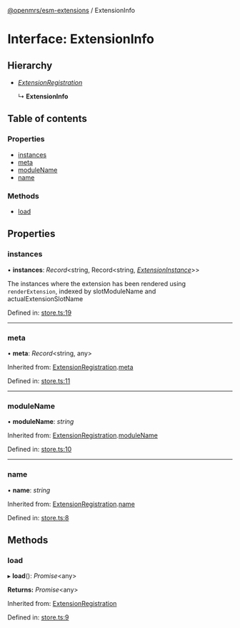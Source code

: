 [@openmrs/esm-extensions](../API.md) / ExtensionInfo

# Interface: ExtensionInfo

## Hierarchy

* [*ExtensionRegistration*](extensionregistration.md)

  ↳ **ExtensionInfo**

## Table of contents

### Properties

- [instances](extensioninfo.md#instances)
- [meta](extensioninfo.md#meta)
- [moduleName](extensioninfo.md#modulename)
- [name](extensioninfo.md#name)

### Methods

- [load](extensioninfo.md#load)

## Properties

### instances

• **instances**: *Record*<string, Record<string, [*ExtensionInstance*](extensioninstance.md)\>\>

The instances where the extension has been rendered using `renderExtension`,
indexed by slotModuleName and actualExtensionSlotName

Defined in: [store.ts:19](https://github.com/openmrs/openmrs-esm-core/blob/master/packages/esm-extensions/src/store.ts#L19)

___

### meta

• **meta**: *Record*<string, any\>

Inherited from: [ExtensionRegistration](extensionregistration.md).[meta](extensionregistration.md#meta)

Defined in: [store.ts:11](https://github.com/openmrs/openmrs-esm-core/blob/master/packages/esm-extensions/src/store.ts#L11)

___

### moduleName

• **moduleName**: *string*

Inherited from: [ExtensionRegistration](extensionregistration.md).[moduleName](extensionregistration.md#modulename)

Defined in: [store.ts:10](https://github.com/openmrs/openmrs-esm-core/blob/master/packages/esm-extensions/src/store.ts#L10)

___

### name

• **name**: *string*

Inherited from: [ExtensionRegistration](extensionregistration.md).[name](extensionregistration.md#name)

Defined in: [store.ts:8](https://github.com/openmrs/openmrs-esm-core/blob/master/packages/esm-extensions/src/store.ts#L8)

## Methods

### load

▸ **load**(): *Promise*<any\>

**Returns:** *Promise*<any\>

Inherited from: [ExtensionRegistration](extensionregistration.md)

Defined in: [store.ts:9](https://github.com/openmrs/openmrs-esm-core/blob/master/packages/esm-extensions/src/store.ts#L9)

